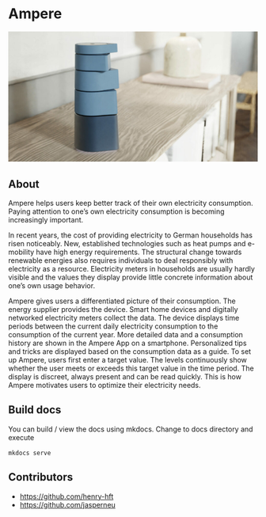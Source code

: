 # Ampere

![./docs/docs/images/Ampere_Poster_HQ-scaled-e1676364998606-1024x535.jpg](./docs/docs/images/Ampere_Poster_HQ-scaled-e1676364998606-1024x535.jpg)

## About

Ampere helps users keep better track of their own electricity consumption. Paying attention to one’s own electricity consumption is becoming increasingly important.

In recent years, the cost of providing electricity to German households has risen noticeably. New, established technologies such as heat pumps and e-mobility have high energy requirements. The structural change towards renewable energies also requires individuals to deal responsibly with electricity as a resource. Electricity meters in households are usually hardly visible and the values they display provide little concrete information about one’s own usage behavior.

Ampere gives users a differentiated picture of their consumption. The energy supplier provides the device. Smart home devices and digitally networked electricity meters collect the data. The device displays time periods between the current daily electricity consumption to the consumption of the current year. More detailed data and a consumption history are shown in the Ampere App on a smartphone. Personalized tips and tricks are displayed based on the consumption data as a guide. To set up Ampere, users first enter a target value. The levels continuously show whether the user meets or exceeds this target value in the time period. The display is discreet, always present and can be read quickly. This is how Ampere motivates users to optimize their electricity needs.

## Build docs

You can build / view the docs using mkdocs. 
Change to docs directory and execute 
```
mkdocs serve
```

## Contributors

- https://github.com/henry-hft
- https://github.com/jasperneu
